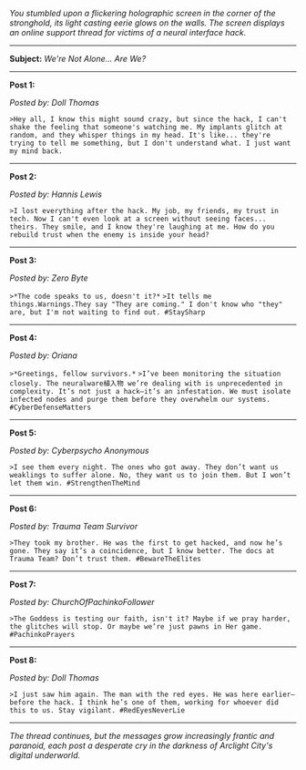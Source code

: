*You stumbled upon a flickering holographic screen in the corner of the stronghold, its light casting eerie glows on the walls. The screen displays an online support thread for victims of a neural interface hack.*

---

**Subject:** *We're Not Alone... Are We?*

---

**Post 1:**

*Posted by: Doll Thomas*

`>Hey all, I know this might sound crazy, but since the hack, I can't shake the feeling that someone's watching me. My implants glitch at random, and they whisper things in my head. It's like... they're trying to tell me something, but I don't understand what. I just want my mind back.`

---

**Post 2:**

*Posted by: Hannis Lewis*

`>I lost everything after the hack. My job, my friends, my trust in tech. Now I can't even look at a screen without seeing faces... theirs. They smile, and I know they're laughing at me. How do you rebuild trust when the enemy is inside your head?`

---

**Post 3:**

*Posted by: Zero Byte*

`>*The code speaks to us, doesn't it?*`
`>It tells me things.Warnings.They say "They are coming." I don't know who "they" are, but I'm not waiting to find out. #StaySharp`

---

**Post 4:**

*Posted by: Oriana*

`>*Greetings, fellow survivors.*`
`>I’ve been monitoring the situation closely. The neuralware植入物 we’re dealing with is unprecedented in complexity. It’s not just a hack—it’s an infestation. We must isolate infected nodes and purge them before they overwhelm our systems. #CyberDefenseMatters`

---

**Post 5:**

*Posted by: Cyberpsycho Anonymous*

`>I see them every night. The ones who got away. They don’t want us weaklings to suffer alone. No, they want us to join them. But I won’t let them win. #StrengthenTheMind`

---

**Post 6:**

*Posted by: Trauma Team Survivor*

`>They took my brother. He was the first to get hacked, and now he’s gone. They say it’s a coincidence, but I know better. The docs at Trauma Team? Don’t trust them. #BewareTheElites`

---

**Post 7:**

*Posted by: ChurchOfPachinkoFollower*

`>The Goddess is testing our faith, isn't it? Maybe if we pray harder, the glitches will stop. Or maybe we’re just pawns in Her game. #PachinkoPrayers`

---

**Post 8:**

*Posted by: Doll Thomas*

`>I just saw him again. The man with the red eyes. He was here earlier—before the hack. I think he’s one of them, working for whoever did this to us. Stay vigilant. #RedEyesNeverLie`

---

*The thread continues, but the messages grow increasingly frantic and paranoid, each post a desperate cry in the darkness of Arclight City's digital underworld.*